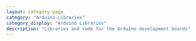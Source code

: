 ```yaml
---
layout: category-page
category: "Arduino-Libraries"
category_display: "Arduino Libraries"
description: "Libraries and code for the Arduino development boards"
---
```

